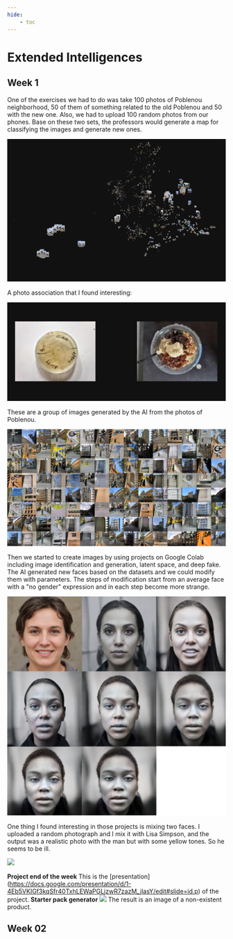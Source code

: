 ```yaml
---
hide:
    - toc
---
```

# **Extended Intelligences**
## **Week 1**

One of the exercises we had to do was take 100 photos of Poblenou neighborhood, 50 of them of something related to the old Poblenou and 50 with the new one. Also, we had to upload 100 random photos from our phones. Base on these two sets, the professors would generate a map for classifying the images and generate new ones. 

![](../images/img29.png)

A photo association that I found interesting:

![](../images/img30.png)

These are a group of images generated by the AI from the photos of Poblenou.

![](../images/img31.jpg)

Then we started to create images by using projects on Google Colab including image identification and generation, latent space, and deep fake. 
The AI generated new faces based on the datasets and we could modify them with parameters. The steps of modification start from an average face with a "no gender" expression and in each step become more strange. 

![](../images/img32.jpg)

One thing I found interesting in those projects is mixing two faces.
I uploaded a random photograph and I mix it with Lisa Simpson, and the output was a realistic photo with the man but with some yellow tones. So he seems to be ill. 

![](../images/img32.png)

**Project end of the week**
This is the [presentation] (https://docs.google.com/presentation/d/1-4Eb5VKIGf3kqSfr40TxhLEWaPGLjzwR7zazM_jlasY/edit#slide=id.p) of the project. 
**Starter pack generator** 
![](../images/img34.jpg)
The result is an image of a non-existent product. 


## **Week 02**



